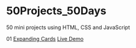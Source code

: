 # 50Projects_50Days
50 mini projects using HTML, CSS and JavaScript

 01 [Expanding Cards](https://github.com/m-yash95/50Projects_50Days/tree/main/1.Expanding%20Cards)  [Live Demo](https://m-yash95.github.io/50Projects_50Days/1.Expanding%20Cards) 
